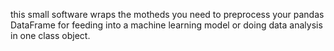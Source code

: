 this small software wraps the motheds you need to preprocess your pandas DataFrame for feeding into a machine learning model or doing data analysis in one class object.
